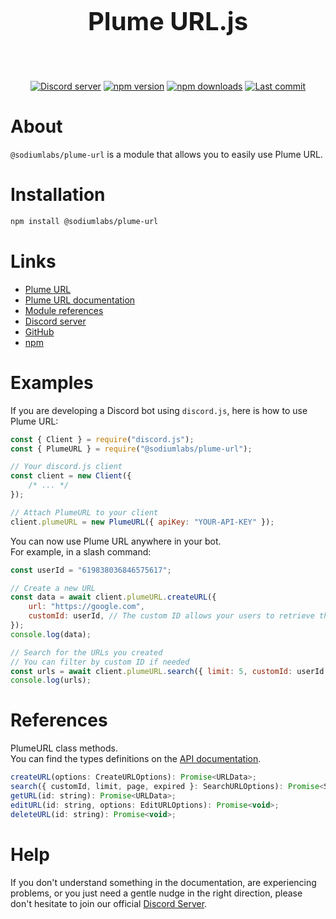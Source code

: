 <div style="text-align: center;">
<br />
    <p style="font-size: 2.5rem; font-weight: bold;">Plume URL.js</p>
    <br />
    <p>
        <a href="https://discord.gg/8PDXWSHH7k"><img src="https://img.shields.io/discord/1336303640725553213?color=5865F2&logo=discord&logoColor=white" alt="Discord server" /></a>
        <a href="https://www.npmjs.com/package/@sodiumlabs/plume-url"><img src="https://img.shields.io/npm/v/@sodiumlabs/plume-url.svg?maxAge=3600" alt="npm version" /></a>
        <a href="https://www.npmjs.com/package/@sodiumlabs/plume-url"><img src="https://img.shields.io/npm/dt/@sodiumlabs/plume-url.svg?maxAge=3600" alt="npm downloads" /></a>
        <a href="https://github.com/cbrra/plume-url.js/commits/main"><img alt="Last commit" src="https://img.shields.io/github/last-commit/cbrra/plume-url.js?logo=github&logoColor=ffffff" /></a>
    </p>
</div>

# About

`@sodiumlabs/plume-url` is a module that allows you to easily use Plume URL.

# Installation

```sh
npm install @sodiumlabs/plume-url
```

# Links

- [Plume URL](https://url.ptarmigan.xyz)
- [Plume URL documentation](https://url.ptarmigan.xyz/docs)
- [Module references](#references)
- [Discord server](https://discord.gg/8PDXWSHH7k)
- [GitHub](https://github.com/cbrra/plume-url.js)
- [npm](https://npmjs.com/package/@sodiumlabs/plume-url)

# Examples

If you are developing a Discord bot using `discord.js`, here is how to use Plume URL:

```js
const { Client } = require("discord.js");
const { PlumeURL } = require("@sodiumlabs/plume-url");

// Your discord.js client
const client = new Client({
    /* ... */
});

// Attach PlumeURL to your client
client.plumeURL = new PlumeURL({ apiKey: "YOUR-API-KEY" });
```

You can now use Plume URL anywhere in your bot. <br/>For example, in a slash command:

```js
const userId = "619838036846575617";

// Create a new URL
const data = await client.plumeURL.createURL({
    url: "https://google.com",
    customId: userId, // The custom ID allows your users to retrieve their URLs later
});
console.log(data);

// Search for the URLs you created
// You can filter by custom ID if needed
const urls = await client.plumeURL.search({ limit: 5, customId: userId });
console.log(urls);
```

# References

PlumeURL class methods. <br/> You can find the types definitions on the [API documentation](https://url.ptarmigan.xyz/docs).

```js
createURL(options: CreateURLOptions): Promise<URLData>;
search({ customId, limit, page, expired }: SearchURLOptions): Promise<SearchURLResults>;
getURL(id: string): Promise<URLData>;
editURL(id: string, options: EditURLOptions): Promise<void>;
deleteURL(id: string): Promise<void>;
```

# Help

If you don't understand something in the documentation, are experiencing problems, or you just need a gentle nudge in the right direction, please don't hesitate to join our official [Discord Server](https://discord.gg/8PDXWSHH7k).
